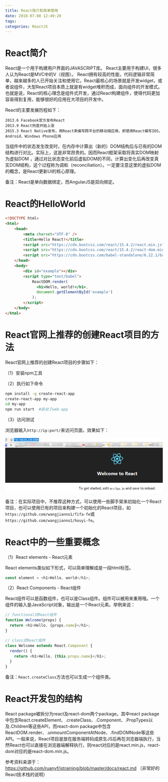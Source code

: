 ```yaml
---
title: React简介和简单使用
date: 2018-07-08 12:49:20
tags:
categories: ReactJS
---
```


# React简介

React是一个用于构建用户界面的JAVASCRIPT库。 React主要用于构建UI，很多人认为React是MVC中的V（视图）。 React拥有较高的性能，代码逻辑非常简单，越来越多的人已开始关注和使用它。React最核心的场景就是开发widget，或者说组件，大型React项目本质上就是有widget堆积而成，面向组件的开发模式。也就是说，React的核心理念是组件式开发，通过React构建组件，使得代码更加容易得到复用，能够很好的应用在大项目的开发中。

React的主要发展历程如下：

```
2013.6 Facebook官方发布React
2013.9 React热度开始上涨
2015.3 React Native发布，用React来编写跨平台的移动端应用，即使用React编写IOS，Android，Windows Phone应用
```

当组件中的状态发生改变时，在内存中计算出（新的）DOM结构后与已有的DOM结构进行对比。实际上，这是非常昂贵的。因而React框架采取将真实DOM映射为虚拟DOM ，通过对比状态变化前后虚拟DOM的不同，计算出变化后再改变真实DOM结构，这个过程称为调和（reconciliation）。一定要注意这里的虚拟DOM的概念，是React更新UI的核心原理。

备注：React是单向数据绑定，而AngularJS是双向绑定。

# React的HelloWorld

```html
<!DOCTYPE html>
<html>
    <head>
        <meta charset="UTF-8" />
        <title>Hello React!</title>
        <script src="https://cdn.bootcss.com/react/15.4.2/react.min.js"></script>
        <script src="https://cdn.bootcss.com/react/15.4.2/react-dom.min.js"></script>
        <script src="https://cdn.bootcss.com/babel-standalone/6.22.1/babel.min.js"></script>
    </head>
    <body>
        <div id="example"></div>
        <script type="text/babel">
            ReactDOM.render(
              <h1>Hello, world!</h1>,
              document.getElementById('example')
            );
        </script>
    </body>
</html>
```

# React官网上推荐的创建React项目的方法

React官网上推荐的创建React项目的步骤如下：

（1）安装npm工具

（2）执行如下命令

```bash
npm install -g create-react-app
create-react-app my-app
cd my-app
npm run start  #启动了web-app
```

（3）访问测试

浏览器输入`http://ip:port/`来访问页面，效果如下：

![](/images/react_1_1.png)

备注：在实际项目中，不推荐这种方式，可以使用一些脚手架来初始化一个React项目，也可以使用已有的项目来构建一个初始化的React项目，如`https://github.com/wangjianno1/fifa-fe`或`https://github.com/wangjianno1/houyi-fe`。

# React中的一些重要概念

（1）React elements  - React元素

React elements类似如下形式，可以简单理解成是一段html标签。

```javascript
const element = <h1>Hello, world</h1>;
```

（2）React Components  - React组件

React组件可以是函数组件，也可以是Class组件。组件可以被用来重用哦。一个组件的输入是JavaScript对象，输出是一个React元素。举例来说：

```javascript
// functional式React组件
function Welcome(props) {
  return <h1>Hello, {props.name}</h1>;
}
```

```javascript
// class式React组件
class Welcome extends React.Component {
  render() {
    return <h1>Hello, {this.props.name}</h1>;
  }
}
```

备注：`React.createClass`方法也可以生成一个组件类。

# React开发包的结构

React package被拆分为react及react-dom两个package。其中react package中包含React.createElement、.createClass、.Component、.PropTypes以及.Children等这些API，而react-dom package中包含ReactDOM.render、.unmountComponentAtNode、.findDOMNode等这些API。一般来说，React项目是放在服务端转码成原生JS后再在浏览器端执行，当然React也可以直接在浏览器端解释执行，则react对应的是react.min.js，react-dom对应的是react-dom.min.js。

参考资料来源于：
https://github.com/ruanyf/jstraining/blob/master/docs/react.md （非常好的React技术栈的说明）
